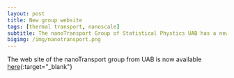```yaml
---
layout: post
title: New group website
tags: [thermal transport, nanoscale]
subtitle: The nanoTransport Group of Statistical Phystics UAB has a new website
bigimg: /img/nanotransport.png
---
```


The web site of the nanoTransport group from UAB is now available [here](http://grupsderecerca.uab.cat/nanotransport/ca){:target="_blank"}

